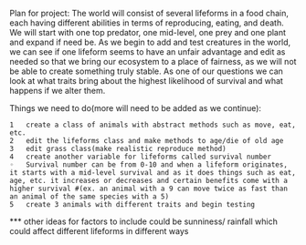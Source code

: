 Plan for project:
The world will consist of several lifeforms in a food chain, each having different abilities in terms of reproducing, eating,
and death. We will start with one top predator, one mid-level, one prey and one plant and expand if need be. As we begin to 
add and test creatures in the world, we can see if one lifeform seems to have an unfair advantage and edit as needed so 
that we bring our ecosystem to a place of fairness, as we will not be able to create something truly stable. As one of our 
questions we can look at what traits bring about the highest likelihood of survival and what happens if we alter them.

Things we need to do(more will need to be added as we continue):

	1	create a class of animals with abstract methods such as move, eat, etc.
	2	edit the lifeforms class and make methods to age/die of old age
	3	edit grass class(make realistic reproduce method)
	4	create another variable for lifeforms called survival number
	◦	Survival number can be from 0-10 and when a lifeform originates, it starts with a mid-level survival and as it does things such as eat, age, etc. it increases or decreases and certain benefits come with a higher survival #(ex. an animal with a 9 can move twice as fast than an animal of the same species with a 5)
	5	create 3 animals with different traits and begin testing



*** other ideas for factors to include could be sunniness/ rainfall which could affect different lifeforms in different ways
